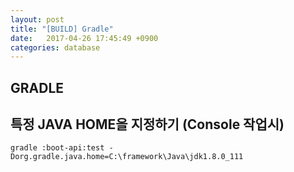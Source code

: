 ```yaml
---
layout: post
title: "[BUILD] Gradle"
date:   2017-04-26 17:45:49 +0900
categories: database 
---
```


## GRADLE

## 특정 JAVA HOME을 지정하기 (Console 작업시)
~~~
gradle :boot-api:test -Dorg.gradle.java.home=C:\framework\Java\jdk1.8.0_111
~~~
